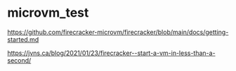 # microvm_test

https://github.com/firecracker-microvm/firecracker/blob/main/docs/getting-started.md

https://jvns.ca/blog/2021/01/23/firecracker--start-a-vm-in-less-than-a-second/

